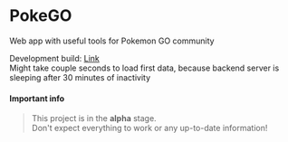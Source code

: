 # PokeGO

Web app with useful tools for Pokemon GO community

Development build: [Link](https://pokego.now.sh/)<br>
Might take couple seconds to load first data, because backend server is sleeping after 30 minutes of inactivity

#### Important info

> This project is in the **alpha** stage.<br>
> Don't expect everything to work or any up-to-date information!
